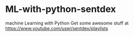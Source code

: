 # ML-with-python-sentdex
machine Learning with Python
Get some awesome stuff at https://www.youtube.com/user/sentdex/playlists
